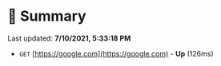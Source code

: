 # 📖 Summary
Last updated: **7/10/2021, 5:33:18 PM**

- `GET` [https://google.com](https://google.com) - **Up** (126ms)
